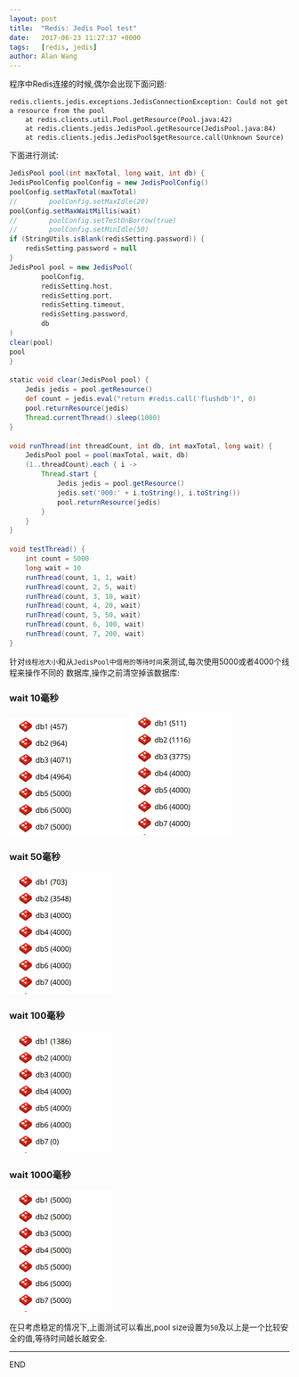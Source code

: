 ```yaml
---
layout: post
title:  "Redis: Jedis Pool test"
date:   2017-06-23 11:27:37 +0000
tags:   [redis, jedis]
author: Alan Wang
---
```

程序中Redis连接的时候,偶尔会出现下面问题:
```shell
redis.clients.jedis.exceptions.JedisConnectionException: Could not get a resource from the pool
	at redis.clients.util.Pool.getResource(Pool.java:42)
	at redis.clients.jedis.JedisPool.getResource(JedisPool.java:84)
	at redis.clients.jedis.JedisPool$getResource.call(Unknown Source)
```

下面进行测试:
```groovy
JedisPool pool(int maxTotal, long wait, int db) {
JedisPoolConfig poolConfig = new JedisPoolConfig()
poolConfig.setMaxTotal(maxTotal)
//        poolConfig.setMaxIdle(20)
poolConfig.setMaxWaitMillis(wait)
//        poolConfig.setTestOnBorrow(true)
//        poolConfig.setMinIdle(50)
if (StringUtils.isBlank(redisSetting.password)) {
    redisSetting.password = null
}
JedisPool pool = new JedisPool(
        poolConfig,
        redisSetting.host,
        redisSetting.port,
        redisSetting.timeout,
        redisSetting.password,
        db
)
clear(pool)
pool
}

static void clear(JedisPool pool) {
    Jedis jedis = pool.getResource()
    def count = jedis.eval("return #redis.call('flushdb')", 0)
    pool.returnResource(jedis)
    Thread.currentThread().sleep(1000)
}

void runThread(int threadCount, int db, int maxTotal, long wait) {
    JedisPool pool = pool(maxTotal, wait, db)
    (1..threadCount).each { i ->
        Thread.start {
            Jedis jedis = pool.getResource()
            jedis.set('000:' + i.toString(), i.toString())
            pool.returnResource(jedis)
        }
    }
}

void testThread() {
    int count = 5000
    long wait = 10
    runThread(count, 1, 1, wait)
    runThread(count, 2, 5, wait)
    runThread(count, 3, 10, wait)
    runThread(count, 4, 20, wait)
    runThread(count, 5, 50, wait)
    runThread(count, 6, 100, wait)
    runThread(count, 7, 200, wait)
}
```

针对`线程池大小`和从`JedisPool中借用的等待时间`来测试,每次使用5000或者4000个线程来操作不同的
数据库,操作之前清空掉该数据库:

### wait 10毫秒
![](./resources/2017-06-23-jedis-pool-test/5000_10-1.png)
![](./resources/2017-06-23-jedis-pool-test/5000_10-2.png)

### wait 50毫秒
![](./resources/2017-06-23-jedis-pool-test/4000_50.png)

### wait 100毫秒
![](./resources/2017-06-23-jedis-pool-test/4000_100.png)

### wait 1000毫秒
![](./resources/2017-06-23-jedis-pool-test/5000_1000.png)

在只考虑稳定的情况下,上面测试可以看出,pool size设置为`50`及以上是一个比较安全的值,等待时间越长越安全.

---
END
